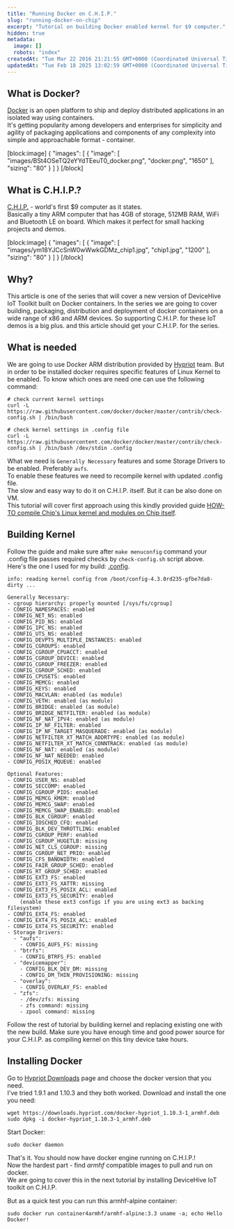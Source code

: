 ```yaml
---
title: "Running Docker on C.H.I.P."
slug: "running-docker-on-chip"
excerpt: "Tutorial on building Docker enabled kernel for $9 computer."
hidden: true
metadata:
  image: []
  robots: "index"
createdAt: "Tue Mar 22 2016 21:21:55 GMT+0000 (Coordinated Universal Time)"
updatedAt: "Tue Feb 18 2025 13:02:59 GMT+0000 (Coordinated Universal Time)"
---
```


## What is Docker?

[Docker](http://docker.io) is an open platform to ship and deploy distributed applications in an isolated way using containers.  
It's getting popularity among developers and enterprises for simplicity and agility of packaging applications and components of any complexity into simple and approachable format - container.

[block:image]
{
"images": [
{
"image": [
"images/BSt4OSeTQ2eYYdTEeuT0_docker.png",
"docker.png",
"1650"
],
"sizing": "80"
}
]
}
[/block]

## What is C.H.I.P.?

[C.H.I.P.](http://getchip.com/pages/chip) - world's first $9 computer as it states.  
Basically a tiny ARM computer that has 4GB of storage, 512MB RAM, WiFi and Bluetooth LE on board. Which makes it perfect for small hacking projects and demos.

[block:image]
{
"images": [
{
"image": [
"images/ym18YJCcSnW0wWwkGDMz_chip1.jpg",
"chip1.jpg",
"1200"
],
"sizing": "80"
}
]
}
[/block]

## Why?

This article is one of the series that will cover a new version of DeviceHive IoT Toolkit built on Docker containers. In the series we are going to cover building, packaging, distribution and deployment of docker containers on a wide range of x86 and ARM devices. So supporting C.H.I.P. for these IoT demos is a big plus. and this article should get your C.H.I.P. for the series.

## What is needed

We are going to use Docker ARM distribution provided by [Hypriot](http://blog.hypriot.com/) team. But in order to be installed docker requires specific features of Linux Kernel to be enabled. To know which ones are need one can use the following command:

```shell
# check current kernel settings
curl -L https://raw.githubusercontent.com/docker/docker/master/contrib/check-config.sh | /bin/bash

# check kernel settings in .config file
curl -L https://raw.githubusercontent.com/docker/docker/master/contrib/check-config.sh | /bin/bash /dev/stdin .config
```

What we need is `Generally Necessary` features and some Storage Drivers to be enabled. Preferably `aufs`.  
To enable these features we need to recompile kernel with updated .config file.  
The slow and easy way to do it on C.H.I.P. itself. But it can be also done on VM.  
This tutorial will cover first approach using this kindly provided guide [HOW-TO compile Chip's Linux kernel and modules on Chip itself](http://www.raspibo.org/wiki/index.php/HOW-TO_compile_Chip%27s_Linux_kernel_and_modules_on_Chip_itself).

## Building Kernel

Follow the guide and make sure after `make menuconfig` command your .config file passes required checks by `check-config.sh` script above.  
Here's the one I used for my build: [.config](https://gist.github.com/demon-xxi/4e3bf6c83dd79c7a15a3).

```shell Results of running check-config.sh
info: reading kernel config from /boot/config-4.3.0rd235-gfbe7da8-dirty ...

Generally Necessary:
- cgroup hierarchy: properly mounted [/sys/fs/cgroup]
- CONFIG_NAMESPACES: enabled
- CONFIG_NET_NS: enabled
- CONFIG_PID_NS: enabled
- CONFIG_IPC_NS: enabled
- CONFIG_UTS_NS: enabled
- CONFIG_DEVPTS_MULTIPLE_INSTANCES: enabled
- CONFIG_CGROUPS: enabled
- CONFIG_CGROUP_CPUACCT: enabled
- CONFIG_CGROUP_DEVICE: enabled
- CONFIG_CGROUP_FREEZER: enabled
- CONFIG_CGROUP_SCHED: enabled
- CONFIG_CPUSETS: enabled
- CONFIG_MEMCG: enabled
- CONFIG_KEYS: enabled
- CONFIG_MACVLAN: enabled (as module)
- CONFIG_VETH: enabled (as module)
- CONFIG_BRIDGE: enabled (as module)
- CONFIG_BRIDGE_NETFILTER: enabled (as module)
- CONFIG_NF_NAT_IPV4: enabled (as module)
- CONFIG_IP_NF_FILTER: enabled
- CONFIG_IP_NF_TARGET_MASQUERADE: enabled (as module)
- CONFIG_NETFILTER_XT_MATCH_ADDRTYPE: enabled (as module)
- CONFIG_NETFILTER_XT_MATCH_CONNTRACK: enabled (as module)
- CONFIG_NF_NAT: enabled (as module)
- CONFIG_NF_NAT_NEEDED: enabled
- CONFIG_POSIX_MQUEUE: enabled

Optional Features:
- CONFIG_USER_NS: enabled
- CONFIG_SECCOMP: enabled
- CONFIG_CGROUP_PIDS: enabled
- CONFIG_MEMCG_KMEM: enabled
- CONFIG_MEMCG_SWAP: enabled
- CONFIG_MEMCG_SWAP_ENABLED: enabled
- CONFIG_BLK_CGROUP: enabled
- CONFIG_IOSCHED_CFQ: enabled
- CONFIG_BLK_DEV_THROTTLING: enabled
- CONFIG_CGROUP_PERF: enabled
- CONFIG_CGROUP_HUGETLB: missing
- CONFIG_NET_CLS_CGROUP: missing
- CONFIG_CGROUP_NET_PRIO: enabled
- CONFIG_CFS_BANDWIDTH: enabled
- CONFIG_FAIR_GROUP_SCHED: enabled
- CONFIG_RT_GROUP_SCHED: enabled
- CONFIG_EXT3_FS: enabled
- CONFIG_EXT3_FS_XATTR: missing
- CONFIG_EXT3_FS_POSIX_ACL: enabled
- CONFIG_EXT3_FS_SECURITY: enabled
    (enable these ext3 configs if you are using ext3 as backing filesystem)
- CONFIG_EXT4_FS: enabled
- CONFIG_EXT4_FS_POSIX_ACL: enabled
- CONFIG_EXT4_FS_SECURITY: enabled
- Storage Drivers:
  - "aufs":
    - CONFIG_AUFS_FS: missing
  - "btrfs":
    - CONFIG_BTRFS_FS: enabled
  - "devicemapper":
    - CONFIG_BLK_DEV_DM: missing
    - CONFIG_DM_THIN_PROVISIONING: missing
  - "overlay":
    - CONFIG_OVERLAY_FS: enabled
  - "zfs":
    - /dev/zfs: missing
    - zfs command: missing
    - zpool command: missing
```

Follow the rest of tutorial by building kernel and replacing existing one with the new build. Make sure you have enough time and good power source for your C.H.I.P. as compiling kernel on this tiny device take hours.

## Installing Docker

Go to [Hypriot Downloads](http://blog.hypriot.com/downloads/#hypriot-docker-debian-packages-for-raspberry-pi:2a4af035d9e12b64c084b5e7cfb2c420) page and choose the docker version that you need.  
I've tried 1.9.1 and 1.10.3 and they both worked. Download and install the one you need:

```shell
wget https://downloads.hypriot.com/docker-hypriot_1.10.3-1_armhf.deb
sudo dpkg -i docker-hypriot_1.10.3-1_armhf.deb
```

Start Docker:

```shell
sudo docker daemon
```

That's it. You should now have docker engine running on C.H.I.P.!  
Now the hardest part - find _armhf_ compatible images to pull and run on docker.  
We are going to cover this in the next tutorial by installing DeviceHive IoT toolkit on C.H.I.P.

But as a quick test you can run this armhf-alpine container:

```shell
sudo docker run container4armhf/armhf-alpine:3.3 uname -a; echo Hello Docker!
```
